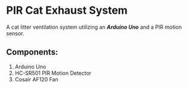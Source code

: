 # PIR Cat Exhaust System

A cat litter ventilation system utilizing an ***Arduino Uno*** and a PIR motion sensor.


## Components:
1. Arduino Uno
2. HC-SR501 PIR Motion Detector
3. Cosair AF120 Fan